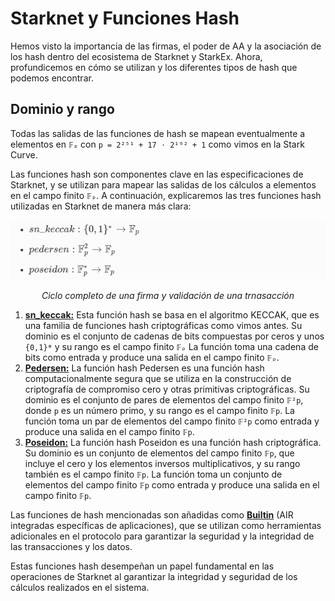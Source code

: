 # Starknet y Funciones Hash
Hemos visto la importancia de las firmas, el poder de AA y la asociación de los hash dentro del ecosistema de Starknet y StarkEx. Ahora, profundicemos en cómo se utilizan y los diferentes tipos de hash que podemos encontrar.

## Dominio y rango
Todas las salidas de las funciones de hash se mapean eventualmente a elementos en `𝔽ₚ` con `p = 2²⁵¹ + 17 ⋅ 2¹⁹² + 1` como vimos en la Stark Curve.

Las funciones hash son componentes clave en las especificaciones de Starknet, y se utilizan para mapear las salidas de los cálculos a elementos en el campo finito `𝔽ₚ`. A continuación, explicaremos las tres funciones hash utilizadas en Starknet de manera más clara:

![graph](./assets/Stark_func_hash.png)
<div align="center">
<em>Ciclo completo de una firma y validación de una trnasacción</em>
</div>

1. [**sn_keccak:**](https://docs.starknet.io/documentation/architecture_and_concepts/Hashing/hash-functions/#starknet_keccak) Esta función hash se basa en el algoritmo KECCAK, que es una familia de funciones hash criptográficas como vimos antes. Su dominio es el conjunto de cadenas de bits compuestas por ceros y unos `{0,1}*` y su rango es el campo finito `𝔽ₚ` La función toma una cadena de bits como entrada y produce una salida en el campo finito `𝔽ₚ`.
2. [**Pedersen:**](https://docs.starknet.io/documentation/architecture_and_concepts/Hashing/hash-functions/#pedersen_hash) La función hash Pedersen es una función hash computacionalmente segura que se utiliza en la construcción de criptografía de compromiso cero y otras primitivas criptográficas. Su dominio es el conjunto de pares de elementos del campo finito `𝔽²p`, donde `p` es un número primo, y su rango es el campo finito `𝔽p`. La función toma un par de elementos del campo finito `𝔽²p` como entrada y produce una salida en el campo finito `𝔽p`.
3. [**Poseidon:**](https://docs.starknet.io/documentation/architecture_and_concepts/Hashing/hash-functions/#poseidon_hash) La función hash Poseidon es una función hash criptográfica. Su dominio es un conjunto de elementos del campo finito `𝔽p`, que incluye el cero y los elementos inversos multiplicativos, y su rango también es el campo finito `𝔽p`. La función toma un conjunto de elementos del campo finito `𝔽p` como entrada y produce una salida en el campo finito `𝔽p`.

Las funciones de hash mencionadas son añadidas como [**Builtin**](https://mirror.xyz/0x7D1c14939AcEE5ca141c8beDF3474AFBf3884041/RTgQnMxeVGRCczih1pGXKy2KGFcU_xmf2NMx52wDgH0) (AIR integradas específicas de aplicaciones), que se utilizan como herramientas adicionales en el protocolo para garantizar la seguridad y la integridad de las transacciones y los datos.

Estas funciones hash desempeñan un papel fundamental en las operaciones de Starknet al garantizar la integridad y seguridad de los cálculos realizados en el sistema.